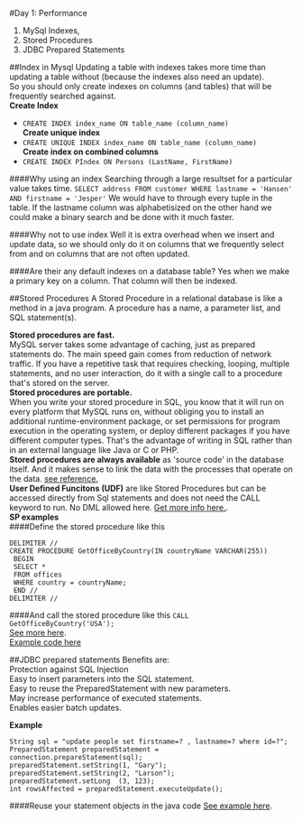 #Day 1: Performance
1. MySql Indexes,  
2. Stored Procedures  
3. JDBC Prepared Statements

##Index in Mysql
Updating a table with indexes takes more time than updating a table without (because the indexes also need an update).   
So you should only create indexes on columns (and tables) that will be frequently searched against.  
**Create Index**  
- `CREATE INDEX index_name
ON table_name (column_name)`  
**Create unique index**  
- `CREATE UNIQUE INDEX index_name
ON table_name (column_name)`  
**Create index on combined columns**  
- `CREATE INDEX PIndex
ON Persons (LastName, FirstName)`

####Why using an index
Searching through a large resultset for a particular value takes time.
 `SELECT address FROM customer WHERE lastname = 'Hansen' AND firstname = 'Jesper'`
We would have to through every tuple in the table.
If the lastname column was alphabetisized on the other hand we could make a binary search and be done with it much faster.

####Why not to use index
Well it is extra overhead when we insert and update data, so we should only do it on columns that we frequently select from and on columns that are not often updated.

####Are their any default indexes on a database table?
Yes when we make a primary key on a column. That column will then be indexed.

##Stored Procedures
A Stored Procedure in a relational database is like a method in a java program. A procedure has a name, a parameter list, and SQL statement(s).  

**Stored procedures are fast.**   
MySQL server takes some advantage of caching, just as prepared statements do. The main speed gain comes from reduction of network traffic. If you have a repetitive task that requires checking, looping, multiple statements, and no user interaction, do it with a single call to a procedure that's stored on the server.  
**Stored procedures are portable.**   
When you write your stored procedure in SQL, you know that it will run on every platform that MySQL runs on, without obliging you to install an additional runtime-environment package, or set permissions for program execution in the operating system, or deploy different packages if you have different computer types. That's the advantage of writing in SQL rather than in an external language like Java or C or PHP.  
**Stored procedures are always available** as 'source code' in the database itself. And it makes sense to link the data with the processes that operate on the data.
[see reference.](http://www.w3resource.com/mysql/mysql-procedure.php)  
**User Defined Funcitons (UDF)** are like Stored Procedures but can be accessed directly from Sql statements and does not need the CALL <sp-name> keyword to run. No DML allowed here. [Get more info here.](https://blogs.msdn.microsoft.com/pradeepsvs/2014/10/08/difference-between-a-stored-procedure-and-function/).  
**SP examples**  
####Define the stored procedure like this  

```
DELIMITER //  
CREATE PROCEDURE GetOfficeByCountry(IN countryName VARCHAR(255))  
 BEGIN  
 SELECT *   
 FROM offices  
 WHERE country = countryName;  
 END //  
DELIMITER //  
```  
####And call the stored procedure like this
`CALL GetOfficeByCountry('USA');`  
[See more here](http://www.mysqltutorial.org/stored-procedures-parameters.aspx).  
[Example code here](../StoredProcDemo/src/main/java/data/ProcDemo.java)

##JDBC prepared statements
Benefits are:  
Protection against SQL Injection  
Easy to insert parameters into the SQL statement.  
Easy to reuse the PreparedStatement with new parameters.  
May increase performance of executed statements.  
Enables easier batch updates.  

**Example**
```
String sql = "update people set firstname=? , lastname=? where id=?";  
PreparedStatement preparedStatement = connection.prepareStatement(sql);  
preparedStatement.setString(1, "Gary");  
preparedStatement.setString(2, "Larson");  
preparedStatement.setLong  (3, 123);  
int rowsAffected = preparedStatement.executeUpdate();  
```

####Reuse your statement objects in the java code
[See example here](http://tutorials.jenkov.com/jdbc/preparedstatement.html#preparedstatement-performance).

